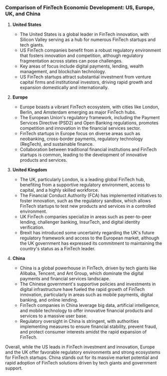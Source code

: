 ### Comparison of FinTech Economic Development: US, Europe, UK, and China

1. **United States**

   - The United States is a global leader in FinTech innovation, with Silicon Valley serving as a hub for numerous FinTech startups and tech giants.
   - US FinTech companies benefit from a robust regulatory environment that fosters innovation and competition, although regulatory fragmentation across states can pose challenges.
   - Key areas of focus include digital payments, lending, wealth management, and blockchain technology.
   - US FinTech startups attract substantial investment from venture capital firms and institutional investors, driving rapid growth and expansion domestically and internationally.

2. **Europe**

   - Europe boasts a vibrant FinTech ecosystem, with cities like London, Berlin, and Amsterdam emerging as major FinTech hubs.
   - The European Union's regulatory framework, including the Payment Services Directive (PSD2) and Open Banking regulations, promotes competition and innovation in the financial services sector.
   - FinTech startups in Europe focus on diverse areas such as neobanking, cross-border payments, regulatory technology (RegTech), and sustainable finance.
   - Collaboration between traditional financial institutions and FinTech startups is common, leading to the development of innovative products and services.

3. **United Kingdom**

   - The UK, particularly London, is a leading global FinTech hub, benefiting from a supportive regulatory environment, access to capital, and a highly skilled workforce.
   - The Financial Conduct Authority (FCA) has implemented initiatives to foster innovation, such as the regulatory sandbox, which allows FinTech startups to test new products and services in a controlled environment.
   - UK FinTech companies specialize in areas such as peer-to-peer lending, challenger banking, InsurTech, and digital identity verification.
   - Brexit has introduced some uncertainty regarding the UK's future regulatory framework and access to the European market, although the UK government has expressed its commitment to maintaining the country's status as a FinTech leader.

4. **China**
   - China is a global powerhouse in FinTech, driven by tech giants like Alibaba, Tencent, and Ant Group, which dominate the digital payments and financial services landscape.
   - The Chinese government's supportive policies and investments in digital infrastructure have fueled the rapid growth of FinTech innovation, particularly in areas such as mobile payments, digital banking, and online lending.
   - FinTech companies in China leverage big data, artificial intelligence, and mobile technology to offer innovative financial products and services to a massive user base.
   - Regulatory oversight in China is stringent, with authorities implementing measures to ensure financial stability, prevent fraud, and protect consumer interests amidst the rapid expansion of FinTech.

Overall, while the US leads in FinTech investment and innovation, Europe and the UK offer favorable regulatory environments and strong ecosystems for FinTech startups. China stands out for its massive market potential and rapid adoption of FinTech solutions driven by tech giants and government support.
